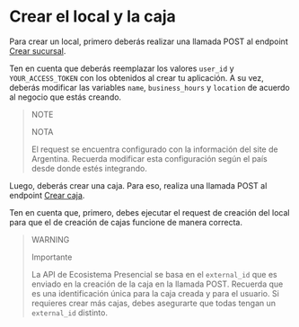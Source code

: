 # Crear el local y la caja

Para crear un local, primero deberás realizar una llamada POST al endpoint [Crear sucursal](/developers/es/reference/stores/_users_user_id_stores/post).

Ten en cuenta que deberás reemplazar los valores `user_id` y `YOUR_ACCESS_TOKEN` con los obtenidos al crear tu aplicación. A su vez, deberás modificar las variables `name`, `business_hours` y `location` de acuerdo al negocio que estás creando.

> NOTE
>
> NOTA
>
> El request se encuentra configurado con la información del site de Argentina. Recuerda modificar esta configuración según el país desde donde estés integrando.


Luego, deberás crear una caja. Para eso, realiza una llamada POST al endpoint [Crear caja](/developers/es/reference/pos/_pos/post).

Ten en cuenta que, primero, debes ejecutar el request de creación del local para que el de creación de cajas funcione de manera correcta.

> WARNING
>
> Importante
>
> La API de Ecosistema Presencial se basa en el `external_id` que es enviado en la creación de la caja en la llamada POST. Recuerda que es una identificación única para la caja creada y para el usuario. Si requieres crear más cajas, debes asegurarte que todas tengan un `external_id` distinto.